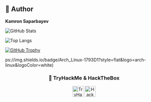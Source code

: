 ## 👤 Author


**Kamron Saparbayev** 


![GitHub Stats](https://github-readme-stats.vercel.app/api?username=kamronsafar&show_icons=true&theme=tokyonight)

![Top Langs](https://github-readme-stats.vercel.app/api/top-langs/?username=kamronsafar&layout=compact&theme=radical)

[![GitHub Trophy](https://github-profile-trophy.vercel.app/?username=kamronsafar&theme=onedark)](https://github.com/kamronsafar)


ps://img.shields.io/badge/Arch_Linux-1793D1?style=flat&logo=arch-linux&logoColor=white)

<div align="center">

### 🎯 TryHackMe & HackTheBox

<img src="https://tryhackme-badges.s3.amazonaws.com/D3v0X7.png" alt="TryHackMe" height="35">
<img src="https://www.hackthebox.com/badge/image/1435895" alt="HackTheBox" height="35">

</div>

